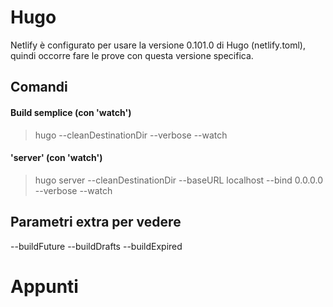 # Hugo

Netlify è configurato per usare la versione 0.101.0 di Hugo (netlify.toml), quindi occorre fare le prove con questa versione specifica.


## Comandi

#### Build semplice (con 'watch')
> hugo --cleanDestinationDir --verbose --watch

#### 'server' (con 'watch')
> hugo server --cleanDestinationDir --baseURL localhost --bind 0.0.0.0 --verbose --watch


## Parametri extra per vedere 
--buildFuture --buildDrafts --buildExpired


# Appunti

